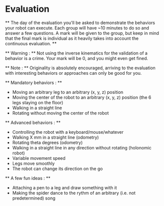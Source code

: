 # Evaluation

** The day of the evaluation you'll be asked to demonstrate the
   behaviors your robot can execute. Each group will have ~10 minutes
   to do so and answer a few questions. A mark will be given to the
   group, but keep in mind that the final mark is individual as it heavily
   takes into account the continuous evaluation.  **

** Warning : **
   Not using the inverse kinematics for the validation of a
   behavior is a crime. Your mark will be 0, and you might even get
   fined.

** Note : **
   Originality is absolutely encouraged, arriving to the evaluation with interesting
   behaviors or approaches can only be good for you.

** Mandatory behaviors : **
   - Moving an arbitrary leg to an arbitrary (x, y, z) position
   - Moving the center of the robot to an arbitrary (x, y, z) position
   (the 6 legs staying on the floor)
   - Walking in a straight line
   - Rotating without moving the center of the robot

** Advanced behaviors : **
   - Controlling the robot with a keyboard/mouse/whatever
   - Walking X mm in a straight line (odometry)
   - Rotating theta degrees (odometry)
   - Walking in a straight line in any direction without rotating
   (holonomic robot)
   - Variable movement speed
   - Legs move smoothly
   - The robot can change its direction on the go

** A few fun ideas : **
   - Attaching a pen to a leg and draw something with it
   - Making the spider dance to the rythm of an arbitrary (i.e. not
   predetermined) song
